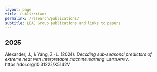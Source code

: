 ```yaml
---
layout: page
title: Publications
permalink: /research/publications/
subtitle: LEAD Group publications and links to papers
---
```


<!---prompt: generate citation in html apa 7th format  of this paper:
https://eartharxiv.org/repository/view/8118/--->

<h2> 2025 </h2>
<p>Alexander, J., & Yang, Z.-L. (2024). <i>Decoding sub-seasonal predictors of extreme heat with interpretable machine learning</i>. EarthArXiv. https://doi.org/10.31223/X5142V</p>
